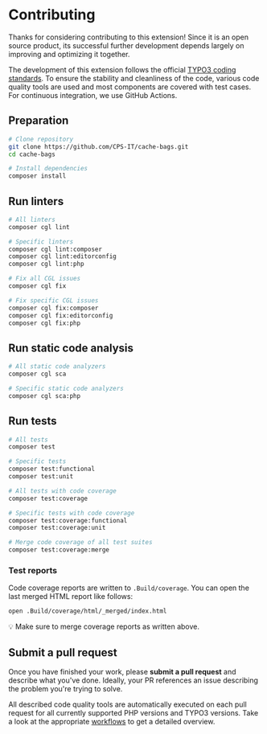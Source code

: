 # Contributing

Thanks for considering contributing to this extension! Since it is an open source
product, its successful further development depends largely on improving and
optimizing it together.

The development of this extension follows the official
[TYPO3 coding standards](https://github.com/TYPO3/coding-standards). To ensure the
stability and cleanliness of the code, various code quality tools are used and most
components are covered with test cases. For continuous integration, we use GitHub Actions.

## Preparation

```bash
# Clone repository
git clone https://github.com/CPS-IT/cache-bags.git
cd cache-bags

# Install dependencies
composer install
```

## Run linters

```bash
# All linters
composer cgl lint

# Specific linters
composer cgl lint:composer
composer cgl lint:editorconfig
composer cgl lint:php

# Fix all CGL issues
composer cgl fix

# Fix specific CGL issues
composer cgl fix:composer
composer cgl fix:editorconfig
composer cgl fix:php
```

## Run static code analysis

```bash
# All static code analyzers
composer cgl sca

# Specific static code analyzers
composer cgl sca:php
```

## Run tests

```bash
# All tests
composer test

# Specific tests
composer test:functional
composer test:unit

# All tests with code coverage
composer test:coverage

# Specific tests with code coverage
composer test:coverage:functional
composer test:coverage:unit

# Merge code coverage of all test suites
composer test:coverage:merge
```

### Test reports

Code coverage reports are written to `.Build/coverage`. You can open the
last merged HTML report like follows:

```bash
open .Build/coverage/html/_merged/index.html
```

💡 Make sure to merge coverage reports as written above.

## Submit a pull request

Once you have finished your work, please **submit a pull request** and describe
what you've done. Ideally, your PR references an issue describing the problem
you're trying to solve.

All described code quality tools are automatically executed on each pull request
for all currently supported PHP versions and TYPO3 versions. Take a look at the
appropriate [workflows](.github/workflows) to get a detailed overview.
